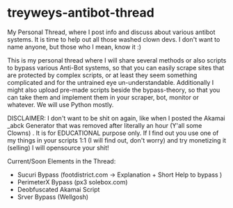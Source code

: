 # treyweys-antibot-thread
My Personal Thread, where I post info and discuss about various antibot systems. It is time to help out all those washed clown devs. I don't want to name anyone, but those who I mean, know it :) 

This is my personal thread where I will share several methods or also scripts to bypass various Anti-Bot systems, so that you can easily scrape sites that are protected by complex scripts, or at least they seem something complicated and for the untrained eye un-understandable. Additionally I might also upload pre-made scripts beside the bypass-theory, so that you can take them and implement them in your scraper, bot, monitor or whatever. We will use Python mostly.

DISCLAIMER: I don't want to be shit on again, like when I posted the Akamai _abck Generator that was removed after literally an hour (Y'all some Clowns) . It is for EDUCATIONAL purpose only. If I find out you use one of my things in your scripts 1:1 (I will find out, don't worry) and try monetizing it (selling) I will opensource your shit!


Current/Soon Elements in the Thread:
- Sucuri Bypass (footdistrict.com -> Explanation + Short Help to bypass )
- PerimeterX Bypass (px3 solebox.com) 
- Deobfuscated Akamai Script
- Srver Bypass (Wellgosh)

